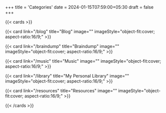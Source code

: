 +++
title = 'Categories'
date = 2024-01-15T07:59:00+05:30
draft = false
+++


<div class="mt-4"></div>

{{< cards >}}

  {{< card link="/blog" title="Blog" image="" imageStyle="object-fit:cover; aspect-ratio:16/9;" >}}

  {{< card link="/braindump" title="Braindump" image="" imageStyle="object-fit:cover; aspect-ratio:16/9;" >}}

  {{< card link="/music" title="Music" image="" imageStyle="object-fit:cover; aspect-ratio:16/9;" >}}

  {{< card link="/library" title="My Personal Library" image="" imageStyle="object-fit:cover; aspect-ratio:16/9;" >}}

  {{< card link="/resources" title="Resources" image="" imageStyle="object-fit:cover; aspect-ratio:16/9;" >}}
  

  <!-- {{< card link="https://github.com/imfing/hextra-starter-template/" title="Hextra Starter Template" image="https://user-images.githubusercontent.com/5097752/263551418-c403b9a9-a76c-47a6-8466-513d772ef0b7.jpg" imageStyle="object-fit:cover; aspect-ratio:16/9;" >}} -->
{{< /cards >}}
